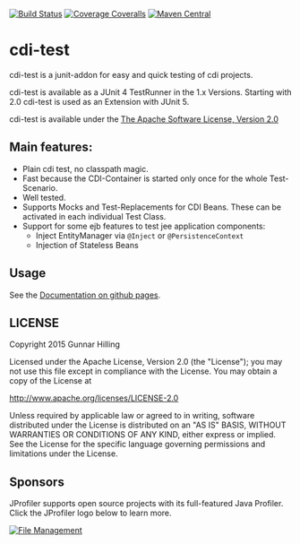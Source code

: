 
[![Build Status](https://travis-ci.org/guhilling/cdi-test.svg?branch=master)](https://travis-ci.org/guhilling/cdi-test)
[![Coverage Coveralls](https://coveralls.io/repos/guhilling/cdi-test/badge.svg?branch=master)](https://coveralls.io/r/guhilling/cdi-test?branch=master)
[![Maven Central](https://img.shields.io/maven-central/v/de.hilling.junit.cdi/cdi-test.svg)](http://search.maven.org/#search|gav|1|g:"de.hilling.junit.cdi"%20AND%20a:"cdi-test")

# cdi-test


cdi-test is a junit-addon for easy and quick testing of cdi projects.

cdi-test is available as a JUnit 4 TestRunner in the 1.x Versions.
Starting with 2.0 cdi-test is used as an Extension with JUnit 5.

cdi-test is available under the [The Apache Software License, Version 2.0](http://www.apache.org/licenses/LICENSE-2.0.txt)


## Main features:

* Plain cdi test, no classpath magic.
* Fast because the CDI-Container is started only once for the whole Test-Scenario.
* Well tested.
* Supports Mocks and Test-Replacements for CDI Beans.   These can be activated in each individual Test Class.
* Support for some ejb features to test jee application components:
    * Inject EntityManager via ``@Inject`` or ``@PersistenceContext``
    * Injection of Stateless Beans

## Usage

See the [Documentation on github pages](http://guhilling.github.io/cdi-test/).

## LICENSE

 Copyright 2015 Gunnar Hilling

   Licensed under the Apache License, Version 2.0 (the "License");
   you may not use this file except in compliance with the License.
   You may obtain a copy of the License at

   http://www.apache.org/licenses/LICENSE-2.0

   Unless required by applicable law or agreed to in writing, software
   distributed under the License is distributed on an "AS IS" BASIS,
   WITHOUT WARRANTIES OR CONDITIONS OF ANY KIND, either express or implied.
   See the License for the specific language governing permissions and
   limitations under the License.

## Sponsors

JProfiler supports open source projects with its full-featured Java Profiler. Click the JProfiler logo below to learn more.

<a href="https://www.ej-technologies.com/products/jprofiler/overview.html" target="_blank" title="File Management">
  <img src="https://www.ej-technologies.com/images/product_banners/jprofiler_large.png" alt="File Management">
</a>
